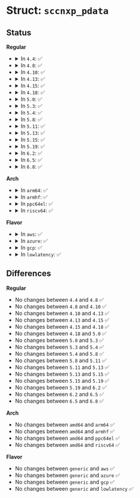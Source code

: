 # Struct: <code>sccnxp_pdata</code>

## Status
<b>Regular</b>
<ul>
<li>
<details>
<summary>In <code>4.4</code>: ✅</summary>

```c
struct sccnxp_pdata {
    const u8 reg_shift;
    const const u32[2] mctrl_cfg;
    const unsigned int poll_time_us;
};
```
</details>
</li>
<li>
<details>
<summary>In <code>4.8</code>: ✅</summary>

```c
struct sccnxp_pdata {
    const u8 reg_shift;
    const const u32[2] mctrl_cfg;
    const unsigned int poll_time_us;
};
```
</details>
</li>
<li>
<details>
<summary>In <code>4.10</code>: ✅</summary>

```c
struct sccnxp_pdata {
    const u8 reg_shift;
    const const u32[2] mctrl_cfg;
    const unsigned int poll_time_us;
};
```
</details>
</li>
<li>
<details>
<summary>In <code>4.13</code>: ✅</summary>

```c
struct sccnxp_pdata {
    const u8 reg_shift;
    const const u32[2] mctrl_cfg;
    const unsigned int poll_time_us;
};
```
</details>
</li>
<li>
<details>
<summary>In <code>4.15</code>: ✅</summary>

```c
struct sccnxp_pdata {
    const u8 reg_shift;
    const const u32[2] mctrl_cfg;
    const unsigned int poll_time_us;
};
```
</details>
</li>
<li>
<details>
<summary>In <code>4.18</code>: ✅</summary>

```c
struct sccnxp_pdata {
    const u8 reg_shift;
    const const u32[2] mctrl_cfg;
    const unsigned int poll_time_us;
};
```
</details>
</li>
<li>
<details>
<summary>In <code>5.0</code>: ✅</summary>

```c
struct sccnxp_pdata {
    const u8 reg_shift;
    const const u32[2] mctrl_cfg;
    const unsigned int poll_time_us;
};
```
</details>
</li>
<li>
<details>
<summary>In <code>5.3</code>: ✅</summary>

```c
struct sccnxp_pdata {
    const u8 reg_shift;
    const const u32[2] mctrl_cfg;
    const unsigned int poll_time_us;
};
```
</details>
</li>
<li>
<details>
<summary>In <code>5.4</code>: ✅</summary>

```c
struct sccnxp_pdata {
    const u8 reg_shift;
    const const u32[2] mctrl_cfg;
    const unsigned int poll_time_us;
};
```
</details>
</li>
<li>
<details>
<summary>In <code>5.8</code>: ✅</summary>

```c
struct sccnxp_pdata {
    const u8 reg_shift;
    const const u32[2] mctrl_cfg;
    const unsigned int poll_time_us;
};
```
</details>
</li>
<li>
<details>
<summary>In <code>5.11</code>: ✅</summary>

```c
struct sccnxp_pdata {
    const u8 reg_shift;
    const const u32[2] mctrl_cfg;
    const unsigned int poll_time_us;
};
```
</details>
</li>
<li>
<details>
<summary>In <code>5.13</code>: ✅</summary>

```c
struct sccnxp_pdata {
    const u8 reg_shift;
    const const u32[2] mctrl_cfg;
    const unsigned int poll_time_us;
};
```
</details>
</li>
<li>
<details>
<summary>In <code>5.15</code>: ✅</summary>

```c
struct sccnxp_pdata {
    const u8 reg_shift;
    const const u32[2] mctrl_cfg;
    const unsigned int poll_time_us;
};
```
</details>
</li>
<li>
<details>
<summary>In <code>5.19</code>: ✅</summary>

```c
struct sccnxp_pdata {
    const u8 reg_shift;
    const const u32[2] mctrl_cfg;
    const unsigned int poll_time_us;
};
```
</details>
</li>
<li>
<details>
<summary>In <code>6.2</code>: ✅</summary>

```c
struct sccnxp_pdata {
    const u8 reg_shift;
    const const u32[2] mctrl_cfg;
    const unsigned int poll_time_us;
};
```
</details>
</li>
<li>
<details>
<summary>In <code>6.5</code>: ✅</summary>

```c
struct sccnxp_pdata {
    const u8 reg_shift;
    const const u32[2] mctrl_cfg;
    const unsigned int poll_time_us;
};
```
</details>
</li>
<li>
<details>
<summary>In <code>6.8</code>: ✅</summary>

```c
struct sccnxp_pdata {
    const u8 reg_shift;
    const const u32[2] mctrl_cfg;
    const unsigned int poll_time_us;
};
```
</details>
</li>
</ul>
<b>Arch</b>
<ul>
<li>
<details>
<summary>In <code>arm64</code>: ✅</summary>

```c
struct sccnxp_pdata {
    const u8 reg_shift;
    const const u32[2] mctrl_cfg;
    const unsigned int poll_time_us;
};
```
</details>
</li>
<li>
<details>
<summary>In <code>armhf</code>: ✅</summary>

```c
struct sccnxp_pdata {
    const u8 reg_shift;
    const const u32[2] mctrl_cfg;
    const unsigned int poll_time_us;
};
```
</details>
</li>
<li>
<details>
<summary>In <code>ppc64el</code>: ✅</summary>

```c
struct sccnxp_pdata {
    const u8 reg_shift;
    const const u32[2] mctrl_cfg;
    const unsigned int poll_time_us;
};
```
</details>
</li>
<li>
<details>
<summary>In <code>riscv64</code>: ✅</summary>

```c
struct sccnxp_pdata {
    const u8 reg_shift;
    const const u32[2] mctrl_cfg;
    const unsigned int poll_time_us;
};
```
</details>
</li>
</ul>
<b>Flavor</b>
<ul>
<li>
<details>
<summary>In <code>aws</code>: ✅</summary>

```c
struct sccnxp_pdata {
    const u8 reg_shift;
    const const u32[2] mctrl_cfg;
    const unsigned int poll_time_us;
};
```
</details>
</li>
<li>
<details>
<summary>In <code>azure</code>: ✅</summary>

```c
struct sccnxp_pdata {
    const u8 reg_shift;
    const const u32[2] mctrl_cfg;
    const unsigned int poll_time_us;
};
```
</details>
</li>
<li>
<details>
<summary>In <code>gcp</code>: ✅</summary>

```c
struct sccnxp_pdata {
    const u8 reg_shift;
    const const u32[2] mctrl_cfg;
    const unsigned int poll_time_us;
};
```
</details>
</li>
<li>
<details>
<summary>In <code>lowlatency</code>: ✅</summary>

```c
struct sccnxp_pdata {
    const u8 reg_shift;
    const const u32[2] mctrl_cfg;
    const unsigned int poll_time_us;
};
```
</details>
</li>
</ul>

## Differences
<b>Regular</b>
<ul>
<li>
No changes between <code>4.4</code> and <code>4.8</code> ✅
</li>
<li>
No changes between <code>4.8</code> and <code>4.10</code> ✅
</li>
<li>
No changes between <code>4.10</code> and <code>4.13</code> ✅
</li>
<li>
No changes between <code>4.13</code> and <code>4.15</code> ✅
</li>
<li>
No changes between <code>4.15</code> and <code>4.18</code> ✅
</li>
<li>
No changes between <code>4.18</code> and <code>5.0</code> ✅
</li>
<li>
No changes between <code>5.0</code> and <code>5.3</code> ✅
</li>
<li>
No changes between <code>5.3</code> and <code>5.4</code> ✅
</li>
<li>
No changes between <code>5.4</code> and <code>5.8</code> ✅
</li>
<li>
No changes between <code>5.8</code> and <code>5.11</code> ✅
</li>
<li>
No changes between <code>5.11</code> and <code>5.13</code> ✅
</li>
<li>
No changes between <code>5.13</code> and <code>5.15</code> ✅
</li>
<li>
No changes between <code>5.15</code> and <code>5.19</code> ✅
</li>
<li>
No changes between <code>5.19</code> and <code>6.2</code> ✅
</li>
<li>
No changes between <code>6.2</code> and <code>6.5</code> ✅
</li>
<li>
No changes between <code>6.5</code> and <code>6.8</code> ✅
</li>
</ul>
<b>Arch</b>
<ul>
<li>
No changes between <code>amd64</code> and <code>arm64</code> ✅
</li>
<li>
No changes between <code>amd64</code> and <code>armhf</code> ✅
</li>
<li>
No changes between <code>amd64</code> and <code>ppc64el</code> ✅
</li>
<li>
No changes between <code>amd64</code> and <code>riscv64</code> ✅
</li>
</ul>
<b>Flavor</b>
<ul>
<li>
No changes between <code>generic</code> and <code>aws</code> ✅
</li>
<li>
No changes between <code>generic</code> and <code>azure</code> ✅
</li>
<li>
No changes between <code>generic</code> and <code>gcp</code> ✅
</li>
<li>
No changes between <code>generic</code> and <code>lowlatency</code> ✅
</li>
</ul>
